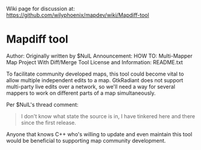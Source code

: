 
Wiki page for discussion at:
https://github.com/wilyphoenix/mapdev/wiki/Mapdiff-tool

Mapdiff tool
=====

Author: Originally written by $NulL
Announcement: HOW TO: Multi-Mapper Map Project With Diff/Merge Tool License and Information: README.txt

To facilitate community developed maps, this tool could become vital to allow multiple independent edits to a map. GtkRadiant does not support multi-party live edits over a network, so we'll need a way for several mappers to work on different parts of a map simultaneously.

Per $NulL's thread comment:

> I don't know what state the source is in, I have tinkered here and there since the first release.

Anyone that knows C++ who's willing to update and even maintain this tool would be beneficial to supporting map community development.